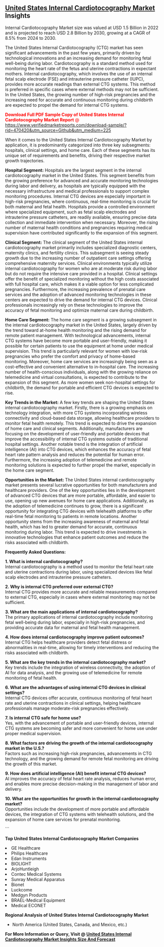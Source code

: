 <h2><a href="https://www.verifiedmarketreports.com/download-sample/?rid=470420&amp;utm_source=Github&amp;utm_medium=225" target="_blank">United States Internal Cardiotocography Market</a> Insights</h2><p>Internal Cardiotocography Market size was valued at USD 1.5 Billion in 2022 and is projected to reach USD 2.8 Billion by 2030, growing at a CAGR of 8.5% from 2024 to 2030.</p><p> <p>The United States Internal Cardiotocography (CTG) market has seen significant advancements in the past few years, primarily driven by technological innovations and an increasing demand for monitoring fetal well-being during labor. Cardiotocography is a standard method used for monitoring the heart rate of the fetus and uterine contractions in expectant mothers. Internal cardiotocography, which involves the use of an internal fetal scalp electrode (FSE) and intrauterine pressure catheter (IUPC), provides more accurate readings than external CTG systems. This method is preferred in specific cases where external methods may not be sufficient. In the United States, the growing number of high-risk pregnancies and the increasing need for accurate and continuous monitoring during childbirth are expected to propel the demand for internal CTG systems. <p><span class=""><span style="color: #ff0000;"><strong>Download Full PDF Sample Copy of United States Internal Cardiotocography Market Report</strong> @ </span><a href="https://www.verifiedmarketreports.com/download-sample/?rid=470420&amp;utm_source=Github&amp;utm_medium=225" target="_blank">https://www.verifiedmarketreports.com/download-sample/?rid=470420&amp;utm_source=Github&amp;utm_medium=225</a></span></p></p> <p>When it comes to the United States Internal Cardiotocography Market by application, it is predominantly categorized into three key subsegments: hospitals, clinical settings, and home care. Each of these segments has its unique set of requirements and benefits, driving their respective market growth trajectories.</p> <p><strong>Hospital Segment:</strong> Hospitals are the largest segment in the internal cardiotocography market in the United States. This segment benefits from the growing preference for advanced and accurate monitoring technologies during labor and delivery, as hospitals are typically equipped with the necessary infrastructure and medical professionals to support complex monitoring procedures. Internal CTG devices are especially important in high-risk pregnancies, where continuous, real-time monitoring is crucial for both maternal and fetal health. Hospitals provide a controlled environment where specialized equipment, such as fetal scalp electrodes and intrauterine pressure catheters, are readily available, ensuring precise data collection and immediate intervention when necessary. Moreover, the rising number of maternal health conditions and pregnancies requiring medical supervision have contributed significantly to the expansion of this segment. <p><strong>Clinical Segment:</strong> The clinical segment of the United States internal cardiotocography market primarily includes specialized diagnostic centers, maternity clinics, and fertility clinics. This subsegment is seeing steady growth due to the increasing number of outpatient care settings offering comprehensive maternity services. Clinical environments typically utilize internal cardiotocography for women who are at moderate risk during labor but do not require the intensive care provided in a hospital. Clinical settings offer the benefit of specialized monitoring without the high costs associated with full hospital care, which makes it a viable option for less complicated pregnancies. Furthermore, the increasing prevalence of prenatal care services and the adoption of advanced monitoring technologies in these centers are expected to drive the demand for internal CTG devices. Clinical professionals increasingly rely on these technologies to improve the accuracy of fetal monitoring and optimize maternal care during childbirth. <p><strong>Home Care Segment:</strong> The home care segment is a growing subsegment in the internal cardiotocography market in the United States, largely driven by the trend toward at-home health monitoring and the rising demand for remote patient management. With technological advancements, internal CTG systems have become more portable and user-friendly, making it possible for certain patients to use the equipment at home under medical supervision. This trend is particularly relevant for women with low-risk pregnancies who prefer the comfort and privacy of home-based monitoring. Moreover, home care services are increasingly being seen as a cost-effective and convenient alternative to in-hospital care. The increasing number of health-conscious individuals, along with the growing reliance on telemedicine and virtual consultations, is expected to contribute to the expansion of this segment. As more women seek non-hospital settings for childbirth, the demand for portable and efficient CTG devices is expected to rise. <p><strong>Key Trends in the Market:</strong> A few key trends are shaping the United States internal cardiotocography market. Firstly, there is a growing emphasis on technology integration, with more CTG systems incorporating wireless connectivity and cloud-based data storage, allowing healthcare providers to monitor fetal health remotely. This trend is expected to drive the expansion of home care and clinical segments. Additionally, manufacturers are focusing on the development of user-friendly and portable devices that improve the accessibility of internal CTG systems outside of traditional hospital settings. Another notable trend is the integration of artificial intelligence (AI) into CTG devices, which enhances the accuracy of fetal heart rate pattern analysis and reduces the potential for human error. Furthermore, the increasing adoption of telemedicine and remote monitoring solutions is expected to further propel the market, especially in the home care segment. <p><strong>Opportunities in the Market:</strong> The United States internal cardiotocography market presents several lucrative opportunities for both manufacturers and healthcare providers. One of the key opportunities lies in the development of advanced CTG devices that are more portable, affordable, and easier to use, opening up new avenues for home care applications. Additionally, as the adoption of telemedicine continues to grow, there is a significant opportunity for integrating CTG devices with telehealth platforms to offer real-time fetal monitoring to patients in remote locations. Another opportunity stems from the increasing awareness of maternal and fetal health, which has led to greater demand for accurate, continuous monitoring during labor. This trend is expected to drive investments in innovative technologies that enhance patient outcomes and reduce the risks associated with childbirth. <p><strong>Frequently Asked Questions:</strong></p> <p><strong>1. What is internal cardiotocography?</strong><br>Internal cardiotocography is a method used to monitor the fetal heart rate and uterine contractions during labor, using specialized devices like fetal scalp electrodes and intrauterine pressure catheters.</p> <p><strong>2. Why is internal CTG preferred over external CTG?</strong><br>Internal CTG provides more accurate and reliable measurements compared to external CTG, especially in cases where external monitoring may not be sufficient.</p> <p><strong>3. What are the main applications of internal cardiotocography?</strong><br>The primary applications of internal cardiotocography include monitoring fetal well-being during labor, especially in high-risk pregnancies, and providing accurate data for maternal and fetal health management.</p> <p><strong>4. How does internal cardiotocography improve patient outcomes?</strong><br>Internal CTG helps healthcare providers detect fetal distress or abnormalities in real-time, allowing for timely interventions and reducing the risks associated with childbirth.</p> <p><strong>5. What are the key trends in the internal cardiotocography market?</strong><br>Key trends include the integration of wireless connectivity, the adoption of AI for data analysis, and the growing use of telemedicine for remote monitoring of fetal health.</p> <p><strong>6. What are the advantages of using internal CTG devices in clinical settings?</strong><br>Internal CTG devices offer accurate, continuous monitoring of fetal heart rate and uterine contractions in clinical settings, helping healthcare professionals manage moderate-risk pregnancies effectively.</p> <p><strong>7. Is internal CTG safe for home use?</strong><br>Yes, with the advancement of portable and user-friendly devices, internal CTG systems are becoming safer and more convenient for home use under proper medical supervision.</p> <p><strong>8. What factors are driving the growth of the internal cardiotocography market in the U.S.?</strong><br>Factors such as increasing high-risk pregnancies, advancements in CTG technology, and the growing demand for remote fetal monitoring are driving the growth of this market.</p> <p><strong>9. How does artificial intelligence (AI) benefit internal CTG devices?</strong><br>AI improves the accuracy of fetal heart rate analysis, reduces human error, and enables more precise decision-making in the management of labor and delivery.</p> <p><strong>10. What are the opportunities for growth in the internal cardiotocography market?</strong><br>Opportunities include the development of more portable and affordable devices, the integration of CTG systems with telehealth solutions, and the expansion of home care services for prenatal monitoring.</p> ```</p><p><strong>Top United States Internal Cardiotocography Market Companies</strong></p><div data-test-id=""><p><li>GE Healthcare</li><li> Philips Healthcare</li><li> Edan Instruments</li><li> BIOLIGHT</li><li> ArjoHuntleigh</li><li> Contec Medical Systems</li><li> Sunray Medical Apparatus</li><li> Bionet</li><li> Luckcome</li><li> Medgyn Products</li><li> BRAEL-Medical Equipment</li><li> Medical ECONET</li></p><div><strong>Regional Analysis of&nbsp;United States Internal Cardiotocography Market</strong></div><ul><li dir="ltr"><p dir="ltr">North America&nbsp;(United States, Canada, and Mexico, etc.)</p></li></ul><p><strong>For More Information or Query, Visit @&nbsp;</strong><strong><a href="https://www.verifiedmarketreports.com/product/internal-cardiotocography-market/?utm_source=Github&amp;utm_medium=225" target="_blank">United States Internal Cardiotocography Market Insights Size And Forecast</a></strong></p></div>
